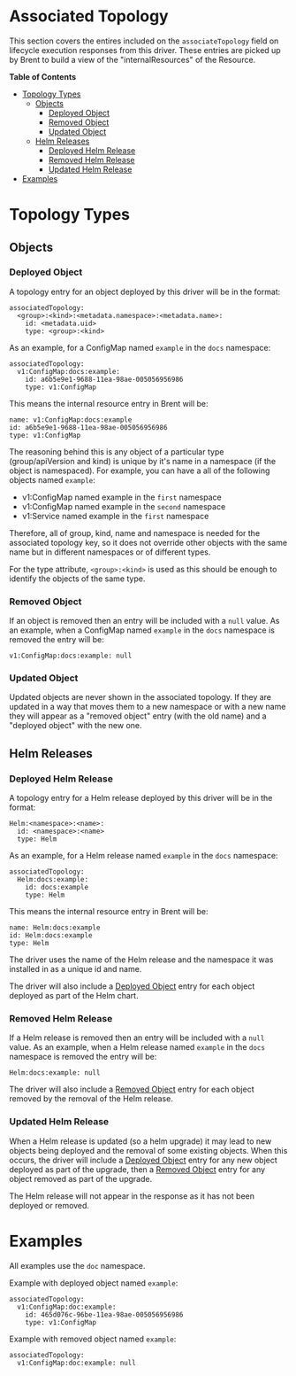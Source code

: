 # Associated Topology

This section covers the entires included on the `associateTopology` field on lifecycle execution responses from this driver. These entries are picked up by Brent to build a view of the "internalResources" of the Resource.

**Table of Contents**
- [Topology Types](#topology-types)
  - [Objects](#objects)
    - [Deployed Object](#deployed-object)
    - [Removed Object](#removed-object)
    - [Updated Object](#updated-object)
  - [Helm Releases](#helm-releases)
    - [Deployed Helm Release](#deployed-helm-releases)
    - [Removed Helm Release](#removed-helm-releases)
    - [Updated Helm Release](#updated-helm-releases)
- [Examples](#examples)

# Topology Types

## Objects

### Deployed Object

A topology entry for an object deployed by this driver will be in the format:

```
associatedTopology:
  <group>:<kind>:<metadata.namespace>:<metadata.name>:
    id: <metadata.uid>
    type: <group>:<kind>
```

As an example, for a ConfigMap named `example` in the `docs` namespace:

```
associatedTopology:
  v1:ConfigMap:docs:example:
    id: a6b5e9e1-9688-11ea-98ae-005056956986
    type: v1:ConfigMap
```

This means the internal resource entry in Brent will be:

```
name: v1:ConfigMap:docs:example
id: a6b5e9e1-9688-11ea-98ae-005056956986
type: v1:ConfigMap
```

The reasoning behind this is any object of a particular type (group/apiVersion and kind) is unique by it's name in a namespace (if the object is namespaced). For example, you can have a all of the following objects named `example`:

- v1:ConfigMap named example in the `first` namespace
- v1:ConfigMap named example in the `second` namespace
- v1:Service named example in the `first` namespace

Therefore, all of group, kind, name and namespace is needed for the associated topology key, so it does not override other objects with the same name but in different namespaces or of different types. 

For the type attribute, `<group>:<kind>` is used as this should be enough to identify the objects of the same type.

### Removed Object

If an object is removed then an entry will be included with a `null` value. As an example, when a ConfigMap named `example` in the `docs` namespace is removed the entry will be:

```
v1:ConfigMap:docs:example: null
```

### Updated Object

Updated objects are never shown in the associated topology. If they are updated in a way that moves them to a new namespace or with a new name they will appear as a "removed object" entry (with the old name) and a "deployed object" with the new one.

## Helm Releases

### Deployed Helm Release

A topology entry for a Helm release deployed by this driver will be in the format:

```
Helm:<namespace>:<name>:
  id: <namespace>:<name>
  type: Helm
```

As an example, for a Helm release named `example` in the `docs` namespace:

```
associatedTopology:
  Helm:docs:example:
    id: docs:example
    type: Helm
```

This means the internal resource entry in Brent will be:

```
name: Helm:docs:example
id: Helm:docs:example
type: Helm
```

The driver uses the name of the Helm release and the namespace it was installed in as a unique id and name. 

The driver will also include a [Deployed Object](#deployed-object) entry for each object deployed as part of the Helm chart.

### Removed Helm Release

If a Helm release is removed then an entry will be included with a `null` value. As an example, when a Helm release named `example` in the `docs` namespace is removed the entry will be:

```
Helm:docs:example: null
```

The driver will also include a [Removed Object](#removed-object) entry for each object removed by the removal of the Helm release.

### Updated Helm Release

When a Helm release is updated (so a helm upgrade) it may lead to new objects being deployed and the removal of some existing objects. When this occurs, the driver will include a [Deployed Object](#deployed-object) entry for any new object deployed as part of the upgrade, then a [Removed Object](#removed-object) entry for any object removed as part of the upgrade. 

The Helm release will not appear in the response as it has not been deployed or removed. 

# Examples

All examples use the `doc` namespace. 

Example with deployed object named `example`:
```
associatedTopology:
  v1:ConfigMap:doc:example:
    id: 465d076c-96be-11ea-98ae-005056956986
    type: v1:ConfigMap
```

Example with removed object named `example`:
```
associatedTopology:
  v1:ConfigMap:doc:example: null
```